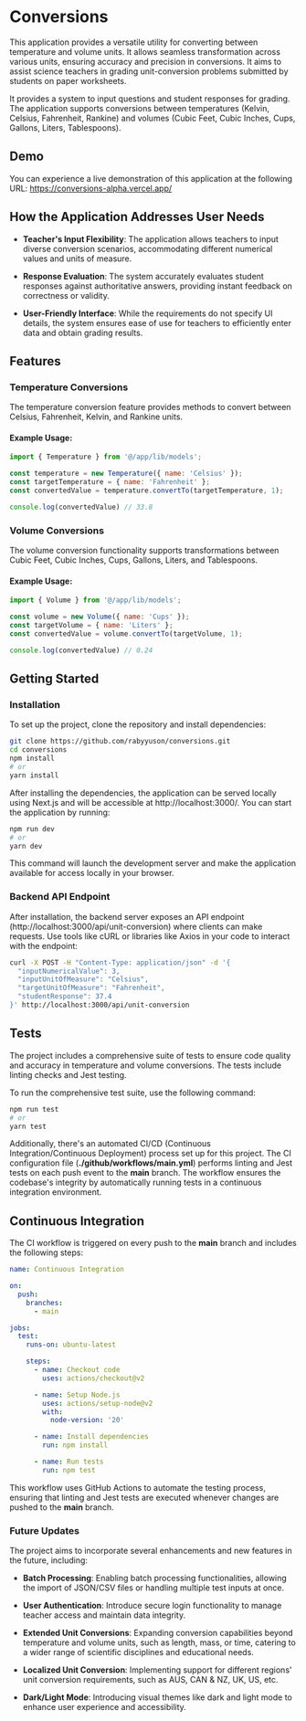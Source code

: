 # Conversions

This application provides a versatile utility for converting between temperature and volume units. It allows seamless transformation across various units, ensuring accuracy and precision in conversions. It aims to assist science teachers in grading unit-conversion problems submitted by students on paper worksheets.

It provides a system to input questions and student responses for grading. The application supports conversions between temperatures (Kelvin, Celsius, Fahrenheit, Rankine) and volumes (Cubic Feet, Cubic Inches, Cups, Gallons, Liters, Tablespoons).

## Demo

You can experience a live demonstration of this application at the following URL: https://conversions-alpha.vercel.app/

## How the Application Addresses User Needs

- **Teacher's Input Flexibility**: The application allows teachers to input diverse conversion scenarios, accommodating different numerical values and units of measure.

- **Response Evaluation**: The system accurately evaluates student responses against authoritative answers, providing instant feedback on correctness or validity.

- **User-Friendly Interface**: While the requirements do not specify UI details, the system ensures ease of use for teachers to efficiently enter data and obtain grading results.

## Features

### Temperature Conversions

The temperature conversion feature provides methods to convert between Celsius, Fahrenheit, Kelvin, and Rankine units.

#### Example Usage:

```javascript
import { Temperature } from '@/app/lib/models';

const temperature = new Temperature({ name: 'Celsius' });
const targetTemperature = { name: 'Fahrenheit' };
const convertedValue = temperature.convertTo(targetTemperature, 1);

console.log(convertedValue) // 33.8
```

### Volume Conversions

The volume conversion functionality supports transformations between Cubic Feet, Cubic Inches, Cups, Gallons, Liters, and Tablespoons.

#### Example Usage:

```javascript
import { Volume } from '@/app/lib/models';

const volume = new Volume({ name: 'Cups' });
const targetVolume = { name: 'Liters' };
const convertedValue = volume.convertTo(targetVolume, 1);

console.log(convertedValue) // 0.24
```

## Getting Started

### Installation

To set up the project, clone the repository and install dependencies:

```bash
git clone https://github.com/rabyyuson/conversions.git
cd conversions
npm install
# or
yarn install
```

After installing the dependencies, the application can be served locally using Next.js and will be accessible at http://localhost:3000/. You can start the application by running:

```bash
npm run dev
# or
yarn dev
```

This command will launch the development server and make the application available for access locally in your browser.

### Backend API Endpoint

After installation, the backend server exposes an API endpoint (http://localhost:3000/api/unit-conversion) where clients can make requests. Use tools like cURL or libraries like Axios in your code to interact with the endpoint:

```bash
curl -X POST -H "Content-Type: application/json" -d '{
  "inputNumericalValue": 3,
  "inputUnitOfMeasure": "Celsius",
  "targetUnitOfMeasure": "Fahrenheit",
  "studentResponse": 37.4
}' http://localhost:3000/api/unit-conversion
```

## Tests

The project includes a comprehensive suite of tests to ensure code quality and accuracy in temperature and volume conversions. The tests include linting checks and Jest testing.

To run the comprehensive test suite, use the following command:

```bash
npm run test
# or
yarn test
```

Additionally, there's an automated CI/CD (Continuous Integration/Continuous Deployment) process set up for this project. The CI configuration file (**./github/workflows/main.yml**) performs linting and Jest tests on each push event to the **main** branch. The workflow ensures the codebase's integrity by automatically running tests in a continuous integration environment.

## Continuous Integration

The CI workflow is triggered on every push to the **main** branch and includes the following steps:

```yaml
name: Continuous Integration

on:
  push:
    branches:
      - main

jobs:
  test:
    runs-on: ubuntu-latest

    steps:
      - name: Checkout code
        uses: actions/checkout@v2

      - name: Setup Node.js
        uses: actions/setup-node@v2
        with:
          node-version: '20'

      - name: Install dependencies
        run: npm install

      - name: Run tests
        run: npm test
```

This workflow uses GitHub Actions to automate the testing process, ensuring that linting and Jest tests are executed whenever changes are pushed to the **main** branch.

### Future Updates

The project aims to incorporate several enhancements and new features in the future, including:
  
- **Batch Processing**: Enabling batch processing functionalities, allowing the import of JSON/CSV files or handling multiple test inputs at once.

- **User Authentication**: Introduce secure login functionality to manage teacher access and maintain data integrity.

- **Extended Unit Conversions**: Expanding conversion capabilities beyond temperature and volume units, such as length, mass, or time, catering to a wider range of scientific disciplines and educational needs.

- **Localized Unit Conversion**: Implementing support for different regions' unit conversion requirements, such as AUS, CAN & NZ, UK, US, etc.

- **Dark/Light Mode**: Introducing visual themes like dark and light mode to enhance user experience and accessibility.
